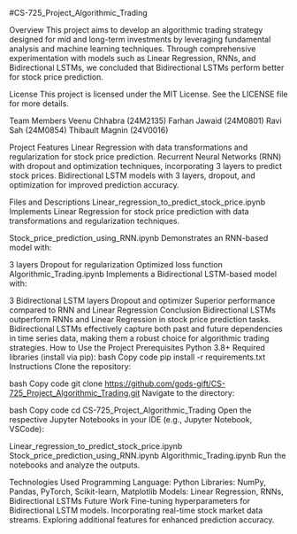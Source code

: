 #CS-725_Project_Algorithmic_Trading

Overview
This project aims to develop an algorithmic trading strategy designed for mid and long-term investments by leveraging fundamental analysis and machine learning techniques. Through comprehensive experimentation with models such as Linear Regression, RNNs, and Bidirectional LSTMs, we concluded that Bidirectional LSTMs perform better for stock price prediction.

License
This project is licensed under the MIT License. See the LICENSE file for more details.

Team Members
Veenu Chhabra (24M2135)
Farhan Jawaid (24M0801)
Ravi Sah (24M0854)
Thibault Magnin (24V0016)

Project Features
Linear Regression with data transformations and regularization for stock price prediction.
Recurrent Neural Networks (RNN) with dropout and optimization techniques, incorporating 3 layers to predict stock prices.
Bidirectional LSTM models with 3 layers, dropout, and optimization for improved prediction accuracy.

Files and Descriptions
Linear_regression_to_predict_stock_price.ipynb
Implements Linear Regression for stock price prediction with data transformations and regularization techniques.

Stock_price_prediction_using_RNN.ipynb
Demonstrates an RNN-based model with:

3 layers
Dropout for regularization
Optimized loss function
Algorithmic_Trading.ipynb
Implements a Bidirectional LSTM-based model with:

3 Bidirectional LSTM layers
Dropout and optimizer
Superior performance compared to RNN and Linear Regression
Conclusion
Bidirectional LSTMs outperform RNNs and Linear Regression in stock price prediction tasks.
Bidirectional LSTMs effectively capture both past and future dependencies in time series data, making them a robust choice for algorithmic trading strategies.
How to Use the Project
Prerequisites
Python 3.8+
Required libraries (install via pip):
bash
Copy code
pip install -r requirements.txt
Instructions
Clone the repository:

bash
Copy code
git clone https://github.com/gods-gift/CS-725_Project_Algorithmic_Trading.git
Navigate to the directory:

bash
Copy code
cd CS-725_Project_Algorithmic_Trading
Open the respective Jupyter Notebooks in your IDE (e.g., Jupyter Notebook, VSCode):

Linear_regression_to_predict_stock_price.ipynb
Stock_price_prediction_using_RNN.ipynb
Algorithmic_Trading.ipynb
Run the notebooks and analyze the outputs.

Technologies Used
Programming Language: Python
Libraries: NumPy, Pandas, PyTorch, Scikit-learn, Matplotlib
Models: Linear Regression, RNNs, Bidirectional LSTMs
Future Work
Fine-tuning hyperparameters for Bidirectional LSTM models.
Incorporating real-time stock market data streams.
Exploring additional features for enhanced prediction accuracy.
